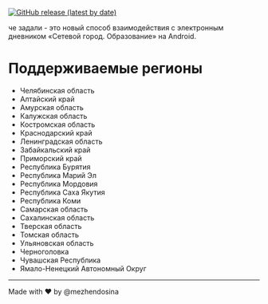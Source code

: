 
[![GitHub release (latest by date)](https://img.shields.io/github/v/release/mezhendosina/che-zadali-app?style=for-the-badge)](https://github.com/mezhendosina/che-zadali-app/releases) 

че задали - это новый способ взаимодействия с электронным дневником «Сетевой город. Образование» на Android.


# Поддерживаемые регионы
- Челябинская область
- Алтайский край
- Амурская область
- Калужская область
- Костромская область
- Краснодарский край
- Ленинградская область
- Забайкальский край
- Приморский край
- Республика Бурятия
- Республика Марий Эл
- Республика Мордовия
- Республика Саха Якутия
- Республика Коми
- Самарская область
- Сахалинская область
- Тверская область
- Томская область
- Ульяновская область
- Черноголовка
- Чувашская Республика
- Ямало-Ненецкий Автономный Округ

---
Made with ❤️ by @mezhendosina
